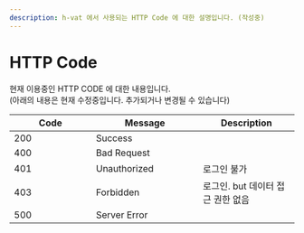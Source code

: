 ```yaml
---
description: h-vat 에서 사용되는 HTTP Code 에 대한 설명입니다. (작성중)
---
```


# HTTP Code

현재 이용중인 HTTP CODE 에 대한 내용입니다.\
(아래의 내용은 현재 수정중입니다. 추가되거나 변경될 수 있습니다)

<table><thead><tr><th width="129">Code</th><th width="173">Message</th><th>Description</th></tr></thead><tbody><tr><td>200</td><td>Success</td><td></td></tr><tr><td>400</td><td>Bad Request</td><td></td></tr><tr><td>401</td><td>Unauthorized</td><td>로그인 불가</td></tr><tr><td>403</td><td>Forbidden</td><td>로그인. but 데이터 접근 권한 없음</td></tr><tr><td>500</td><td>Server Error</td><td></td></tr></tbody></table>
